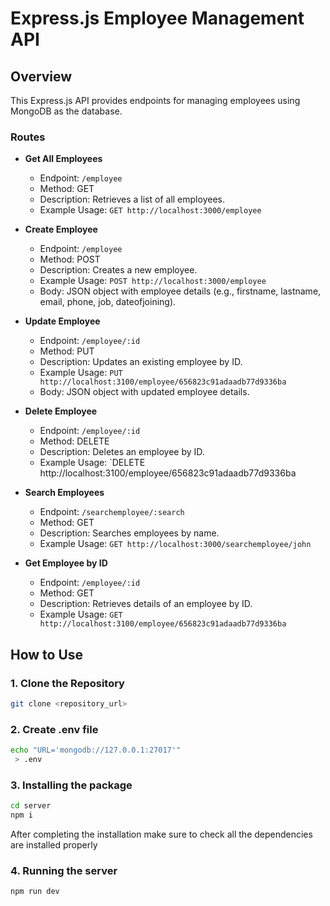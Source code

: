 # Express.js Employee Management API

## Overview

This Express.js API provides endpoints for managing employees using MongoDB as the database.

### Routes

- **Get All Employees**
  - Endpoint: `/employee`
  - Method: GET
  - Description: Retrieves a list of all employees.
  - Example Usage: `GET http://localhost:3000/employee`

- **Create Employee**
  - Endpoint: `/employee`
  - Method: POST
  - Description: Creates a new employee.
  - Example Usage: `POST http://localhost:3000/employee`
  - Body: JSON object with employee details (e.g., firstname, lastname, email, phone, job, dateofjoining).

- **Update Employee**
  - Endpoint: `/employee/:id`
  - Method: PUT
  - Description: Updates an existing employee by ID.
  - Example Usage: `PUT http://localhost:3100/employee/656823c91adaadb77d9336ba`
  - Body: JSON object with updated employee details.

- **Delete Employee**
  - Endpoint: `/employee/:id`
  - Method: DELETE
  - Description: Deletes an employee by ID.
  - Example Usage: `DELETE http://localhost:3100/employee/656823c91adaadb77d9336ba

- **Search Employees**
  - Endpoint: `/searchemployee/:search`
  - Method: GET
  - Description: Searches employees by name.
  - Example Usage: `GET http://localhost:3000/searchemployee/john`

- **Get Employee by ID**
  - Endpoint: `/employee/:id`
  - Method: GET
  - Description: Retrieves details of an employee by ID.
  - Example Usage: `GET http://localhost:3100/employee/656823c91adaadb77d9336ba`

## How to Use

### 1. Clone the Repository

```bash
git clone <repository_url>
```

### 2. Create .env file

```bash
echo "URL='mongodb://127.0.0.1:27017'"
 > .env

```

### 3. Installing the package

```bash
cd server
npm i
```
After completing the installation make sure to check all the dependencies are installed properly

### 4. Running the server 
```bash
npm run dev
```

